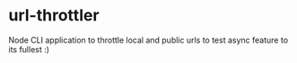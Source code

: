 # url-throttler
Node CLI application to throttle local and public urls to test async feature to its fullest :)
